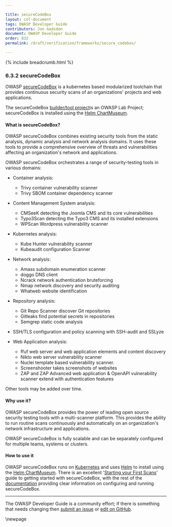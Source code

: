 ```yaml
---

title: secureCodeBox
layout: col-document
tags: OWASP Developer Guide
contributors: Jon Gadsden
document: OWASP Developer Guide
order: 832
permalink: /draft/verification/frameworks/secure_codebox/

---
```


{% include breadcrumb.html %}

### 6.3.2 secureCodeBox

OWASP [secureCodeBox][codebox] is a kubernetes based modularized toolchain
that provides continuous security scans of an organizations' projects and web applications.

The secureCodeBox [builder/tool project][codebox-project]is an OWASP Lab Project;
secureCodeBox is installed using the [Helm ChartMuseum][codebox-repo].

#### What is secureCodeBox?

OWASP secureCodeBox combines existing security tools from the static analysis, dynamic analysis and network analysis domains.
It uses these tools to provide a comprehensive overview of threats and vulnerabilities
affecting an organization's network and applications.

OWASP secureCodeBox orchestrates a range of security-testing tools in various domains:

* Container analysis:
  * Trivy container vulnerability scanner
  * Trivy SBOM container dependency scanner

* Content Management System analysis:
  * CMSeeK detecting the Joomla CMS and its core vulnerabilities
  * Typo3Scan detecting the Typo3 CMS and its installed extensions
  * WPScan Wordpress vulnerability scanner

* Kubernetes analysis:
  * Kube Hunter vulnerability scanner
  * Kubeaudit configuration Scanner

* Network analysis:
  * Amass subdomain enumeration scanner
  * doggo DNS client
  * Ncrack network authentication bruteforcing
  * Nmap network discovery and security auditing
  * Whatweb website identification

* Repository analysis:
  * Git Repo Scanner discover Git repositories
  * Gitleaks find potential secrets in repositories
  * Semgrep static code analysis

* SSH/TLS configuration and policy scanning with SSH-audit and SSLyze

* Web Application analysis:
  * ffuf web server and web application elements and content discovery
  * Nikto web server vulnerability scanner
  * Nuclei template based vulnerability scanner.
  * Screenshooter takes screenshots of websites
  * ZAP and ZAP Advanced web application & OpenAPI vulnerability scanner extend with authentication features

Other tools may be added over time.

#### Why use it?

OWASP secureCodeBox provides the power of leading open source security testing tools with a multi-scanner platform.
This provides the ability to run routine scans continuously and automatically
on an organization's network infrastructure and applications.

OWASP secureCodeBox is fully scalable and can be separately configured for multiple teams, systems or clusters.

#### How to use it

OWASP secureCodeBox runs on [Kubernetes][kube] and uses [Helm][helm] to install using the [Helm ChartMuseum][codebox-repo].
There is an excellent '[Starting your First Scans][codebox-start]' guide to getting started with secureCodeBox,
with the rest of the [documentation][codebox-docs] providing clear information on configuring and running secureCodeBox.

----

The OWASP Developer Guide is a community effort; if there is something that needs changing
then [submit an issue][issue080302] or [edit on GitHub][edit080302].

[codebox]: https://www.securecodebox.io/
[codebox-project]: https://owasp.org/www-project-securecodebox/
[codebox-repo]: https://charts.securecodebox.io
[codebox-start]: https://www.securecodebox.io/docs/getting-started/first-scans
[codebox-docs]: https://www.securecodebox.io/docs/getting-started/installation
[edit080302]: https://github.com/OWASP/www-project-developer-guide/blob/main/draft/08-verification/03-frameworks/02-secure-codebox.md
[helm]: https://helm.sh/
[issue080302]: https://github.com/OWASP/www-project-developer-guide/issues/new?labels=content&template=request.md&title=Update:%2008-verification/03-frameworks/02-secure-codebox
[kube]: https://kubernetes.io/

\newpage
